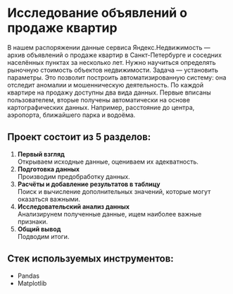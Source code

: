 # Исследование объявлений о продаже квартир
В нашем распоряжении данные сервиса Яндекс.Недвижимость — архив объявлений о продаже квартир в Санкт-Петербурге и соседних населённых пунктах за несколько лет. Нужно научиться определять рыночную стоимость объектов недвижимости. Задача — установить параметры. Это позволит построить автоматизированную систему: она отследит аномалии и мошенническую деятельность. По каждой квартире на продажу доступны два вида данных. Первые вписаны пользователем, вторые получены автоматически на основе картографических данных. Например, расстояние до центра, аэропорта, ближайшего парка и водоёма.  

## Проект состоит из 5 разделов:  
1. **Первый взгляд**  
Открываем исходные данные, оцениваем их адекватность.  
2. **Подготовка данных**  
Производим предобработку данных.
3. **Расчёты и добавление результатов в таблицу**  
Поиск и вычисление дополнительных значений, которые могут оказаться важными.
4. **Исследовательский анализ данных**  
Анализирунем полученные данные, ищем наиболее важные признаки.
6. **Общий вывод**  
Подводим итоги.

## Стек используемых инструментов:
 - Pandas
 - Matplotlib